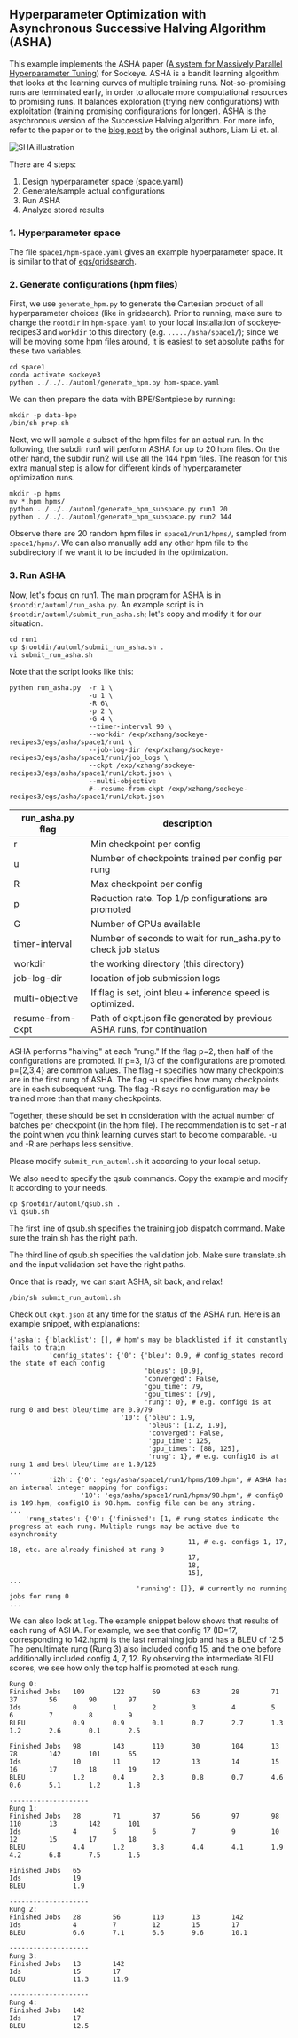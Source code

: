 ## Hyperparameter Optimization with Asynchronous Successive Halving Algorithm (ASHA)

This example implements the ASHA paper ([A system for Massively Parallel Hyperparameter Tuning](https://arxiv.org/pdf/1810.05934.pdf)) for Sockeye. 
ASHA is a bandit learning algorithm that looks at the learning curves of multiple training runs. Not-so-promising runs are terminated early, in order to allocate more computational resources to promising runs. It balances exploration (trying new configurations) with exploitation (training promising configurations for longer). 
ASHA is the asychronous version of the Successive Halving algorithm. 
For more info, refer to the paper or to the [blog post](https://blog.ml.cmu.edu/2018/12/12/massively-parallel-hyperparameter-optimization/) by the original authors, Liam Li et. al. 

![SHA illustration](sha-illustration.png)


There are 4 steps: 
1. Design hyperparameter space (space.yaml)
2. Generate/sample actual configurations 
3. Run ASHA
4. Analyze stored results

### 1. Hyperparameter space

The file `space1/hpm-space.yaml` gives an example hyperparameter space. 
It is similar to that of [egs/gridsearch](../gridsearch).

### 2. Generate configurations (hpm files)

First, we use `generate_hpm.py` to generate the Cartesian product of all hyperparameter choices (like in gridsearch). Prior to running, make sure to change the `rootdir` in `hpm-space.yaml` to your local installation of sockeye-recipes3 and `workdir` to this directory (e.g. `...../asha/space1/`); since we will be moving some hpm files around, it is easiest to set absolute paths for these two variables. 

```
cd space1
conda activate sockeye3
python ../../../automl/generate_hpm.py hpm-space.yaml 
```

We can then prepare the data with BPE/Sentpiece by running:

```
mkdir -p data-bpe
/bin/sh prep.sh
```

Next, we will sample a subset of the hpm files for an actual run.
In the following, the subdir run1 will perform ASHA for up to 20 hpm files.
On the other hand, the subdir run2 will use all the 144 hpm files. 
The reason for this extra manual step is allow for different kinds of hyperparameter optimization runs.  

```
mkdir -p hpms
mv *.hpm hpms/
python ../../../automl/generate_hpm_subspace.py run1 20 
python ../../../automl/generate_hpm_subspace.py run2 144
```

Observe there are 20 random hpm files in `space1/run1/hpms/`, sampled from `space1/hpms/`.
We can also manually add any other hpm file to the subdirectory if we want it to be included in the optimization.

### 3. Run ASHA

Now, let's focus on run1. 
The main program for ASHA is in `$rootdir/automl/run_asha.py`.
An example script is in `$rootdir/automl/submit_run_asha.sh`; let's copy and modify it for our situation. 

```
cd run1
cp $rootdir/automl/submit_run_asha.sh .
vi submit_run_asha.sh
```

Note that the script looks like this:

```
python run_asha.py  -r 1 \
                    -u 1 \
                    -R 6\
                    -p 2 \
                    -G 4 \
                    --timer-interval 90 \
                    --workdir /exp/xzhang/sockeye-recipes3/egs/asha/space1/run1 \
                    --job-log-dir /exp/xzhang/sockeye-recipes3/egs/asha/space1/run1/job_logs \
                    --ckpt /exp/xzhang/sockeye-recipes3/egs/asha/space1/run1/ckpt.json \
                    --multi-objective
                    #--resume-from-ckpt /exp/xzhang/sockeye-recipes3/egs/asha/space1/run1/ckpt.json
```

| run_asha.py flag | description |
| ---------------- | ----------- |
| r | Min checkpoint per config |
| u | Number of checkpoints trained per config per rung | 
| R | Max checkpoint per config |
| p | Reduction rate. Top 1/p configurations are promoted |
| G | Number of GPUs available |
| timer-interval | Number of seconds to wait for run_asha.py to check job status |
| workdir | the working directory (this directory) | 
| job-log-dir | location of job submission logs |
| multi-objective | If flag is set, joint bleu + inference speed is optimized. |
| resume-from-ckpt | Path of ckpt.json file generated by previous ASHA runs, for continuation |

ASHA performs "halving" at each "rung." If the flag p=2, then half of the configurations are promoted. If p=3, 1/3 of the configurations are promoted. p={2,3,4} are common values. 
The flag -r specifies how many checkpoints are in the first rung of ASHA. 
The flag -u specifies how many checkpoints are in each subsequent rung. 
The flag -R says no configuration may be trained more than that many checkpoints. 

Together, these should be set in consideration with the actual number of batches per checkpoint (in the hpm file). The recommendation is to set -r at the point when you think learning curves start to become comparable. -u and -R are perhaps less sensitive. 

Please modify `submit_run_automl.sh` it according to your local setup. 

We also need to specify the qsub commands. Copy the example and modify it according to your needs. 

```
cp $rootdir/automl/qsub.sh .
vi qsub.sh
```

The first line of qsub.sh specifies the training job dispatch command. Make sure the train.sh has the right path. 

The third line of qsub.sh specifies the validation job. Make sure translate.sh and the input validation set have the right paths.

Once that is ready, we can start ASHA, sit back, and relax! 

```
/bin/sh submit_run_automl.sh
```

Check out `ckpt.json` at any time for the status of the ASHA run. 
Here is an example snippet, with explanations:

```
{'asha': {'blacklist': [], # hpm's may be blacklisted if it constantly fails to train
          'config_states': {'0': {'bleu': 0.9, # config_states record the state of each config
                                  'bleus': [0.9], 
                                  'converged': False,
                                  'gpu_time': 79,
                                  'gpu_times': [79],
                                  'rung': 0}, # e.g. config0 is at rung 0 and best bleu/time are 0.9/79
                            '10': {'bleu': 1.9, 
                                   'bleus': [1.2, 1.9], 
                                   'converged': False,
                                   'gpu_time': 125,
                                   'gpu_times': [88, 125],
                                   'rung': 1}, # e.g. config10 is at rung 1 and best bleu/time are 1.9/125
...
          'i2h': {'0': 'egs/asha/space1/run1/hpms/109.hpm', # ASHA has an internal integer mapping for configs: 
                  '10': 'egs/asha/space1/run1/hpms/98.hpm', # config0 is 109.hpm, config10 is 98.hpm. config file can be any string.
...
    'rung_states': {'0': {'finished': [1, # rung states indicate the progress at each rung. Multiple rungs may be active due to asynchronity
                                             11, # e.g. configs 1, 17, 18, etc. are already finished at rung 0
                                             17,
                                             18,
                                             15],
...
                                'running': []}, # currently no running jobs for rung 0
...
```

We can also look at `log`. The example snippet below shows that results of each rung of ASHA. 
For example, we see that config 17 (ID=17, corresponding to 142.hpm) is the last remaining job and has a BLEU of 12.5
The penultimate rung (Rung 3) also included config 15, and the one before additionally included config 4, 7, 12. 
By observing the intermediate BLEU scores, we see how only the top half is promoted at each rung. 

```
Rung 0:
Finished Jobs   109       122       69        63        28        71        37        56        90        97
Ids             0         1         2         3         4         5         6         7         8         9
BLEU            0.9       0.9       0.1       0.7       2.7       1.3       1.2       2.6       0.1       2.5

Finished Jobs   98        143       110       30        104       13        78        142       101       65
Ids             10        11        12        13        14        15        16        17        18        19
BLEU            1.2       0.4       2.3       0.8       0.7       4.6       0.6       5.1       1.2       1.8

--------------------
Rung 1:
Finished Jobs   28        71        37        56        97        98        110       13        142       101
Ids             4         5         6         7         9         10        12        15        17        18
BLEU            4.4       1.2       3.8       4.4       4.1       1.9       4.2       6.8       7.5       1.5

Finished Jobs   65
Ids             19
BLEU            1.9

--------------------
Rung 2:
Finished Jobs   28        56        110       13        142
Ids             4         7         12        15        17
BLEU            6.6       7.1       6.6       9.6       10.1

--------------------
Rung 3:
Finished Jobs   13        142
Ids             15        17
BLEU            11.3      11.9

--------------------
Rung 4:
Finished Jobs   142
Ids             17
BLEU            12.5
```